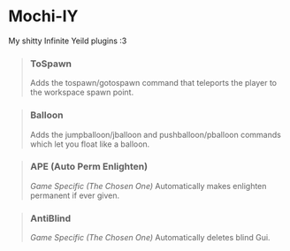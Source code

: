 # Mochi-IY
My shitty Infinite Yeild plugins :3

> ### ToSpawn
> Adds the tospawn/gotospawn command that teleports the player to the workspace spawn point.

> ### Balloon
> Adds the jumpballoon/jballoon and pushballoon/pballoon commands which let you float like a balloon.

> ### APE (Auto Perm Enlighten)
> _Game Specific (The Chosen One)_ Automatically makes enlighten permanent if ever given.

> ### AntiBlind
> _Game Specific (The Chosen One)_ Automatically deletes blind Gui.
